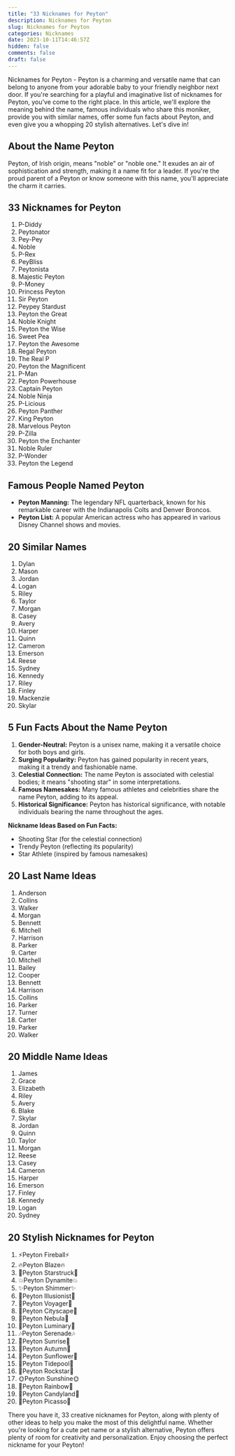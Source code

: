 ```yaml
---
title: "33 Nicknames for Peyton"
description: Nicknames for Peyton
slug: Nicknames for Peyton
categories: Nicknames
date: 2023-10-11T14:46:57Z
hidden: false
comments: false
draft: false
---
```



Nicknames for Peyton - Peyton is a charming and versatile name that can belong to anyone from your adorable baby to your friendly neighbor next door. If you're searching for a playful and imaginative list of nicknames for Peyton, you've come to the right place. In this article, we'll explore the meaning behind the name, famous individuals who share this moniker, provide you with similar names, offer some fun facts about Peyton, and even give you a whopping 20 stylish alternatives. Let's dive in!

## About the Name Peyton

Peyton, of Irish origin, means "noble" or "noble one." It exudes an air of sophistication and strength, making it a name fit for a leader. If you're the proud parent of a Peyton or know someone with this name, you'll appreciate the charm it carries.

## 33 Nicknames for Peyton

1. P-Diddy
2. Peytonator
3. Pey-Pey
4. Noble
5. P-Rex
6. PeyBliss
7. Peytonista
8. Majestic Peyton
9. P-Money
10. Princess Peyton
11. Sir Peyton
12. Peypey Stardust
13. Peyton the Great
14. Noble Knight
15. Peyton the Wise
16. Sweet Pea
17. Peyton the Awesome
18. Regal Peyton
19. The Real P
20. Peyton the Magnificent
21. P-Man
22. Peyton Powerhouse
23. Captain Peyton
24. Noble Ninja
25. P-Licious
26. Peyton Panther
27. King Peyton
28. Marvelous Peyton
29. P-Zilla
30. Peyton the Enchanter
31. Noble Ruler
32. P-Wonder
33. Peyton the Legend

## Famous People Named Peyton

- **Peyton Manning:** The legendary NFL quarterback, known for his remarkable career with the Indianapolis Colts and Denver Broncos.
- **Peyton List:** A popular American actress who has appeared in various Disney Channel shows and movies.

## 20 Similar Names

1. Dylan
2. Mason
3. Jordan
4. Logan
5. Riley
6. Taylor
7. Morgan
8. Casey
9. Avery
10. Harper
11. Quinn
12. Cameron
13. Emerson
14. Reese
15. Sydney
16. Kennedy
17. Riley
18. Finley
19. Mackenzie
20. Skylar

## 5 Fun Facts About the Name Peyton

1. **Gender-Neutral:** Peyton is a unisex name, making it a versatile choice for both boys and girls.
2. **Surging Popularity:** Peyton has gained popularity in recent years, making it a trendy and fashionable name.
3. **Celestial Connection:** The name Peyton is associated with celestial bodies; it means "shooting star" in some interpretations.
4. **Famous Namesakes:** Many famous athletes and celebrities share the name Peyton, adding to its appeal.
5. **Historical Significance:** Peyton has historical significance, with notable individuals bearing the name throughout the ages.

**Nickname Ideas Based on Fun Facts:**
- Shooting Star (for the celestial connection)
- Trendy Peyton (reflecting its popularity)
- Star Athlete (inspired by famous namesakes)

## 20 Last Name Ideas

1. Anderson
2. Collins
3. Walker
4. Morgan
5. Bennett
6. Mitchell
7. Harrison
8. Parker
9. Carter
10. Mitchell
11. Bailey
12. Cooper
13. Bennett
14. Harrison
15. Collins
16. Parker
17. Turner
18. Carter
19. Parker
20. Walker

## 20 Middle Name Ideas

1. James
2. Grace
3. Elizabeth
4. Riley
5. Avery
6. Blake
7. Skylar
8. Jordan
9. Quinn
10. Taylor
11. Morgan
12. Reese
13. Casey
14. Cameron
15. Harper
16. Emerson
17. Finley
18. Kennedy
19. Logan
20. Sydney

## 20 Stylish Nicknames for Peyton

1. ⚡️Peyton Fireball⚡️
2. 🔥Peyton Blaze🔥
3. 🌟Peyton Starstruck🌟
4. 💥Peyton Dynamite💥
5. ✨Peyton Shimmer✨
6. 🎩Peyton Illusionist🎩
7. 🚀Peyton Voyager🚀
8. 🌆Peyton Cityscape🌆
9. 🌌Peyton Nebula🌌
10. 💫Peyton Luminary💫
11. 🎶Peyton Serenade🎶
12. 🌄Peyton Sunrise🌄
13. 🍁Peyton Autumn🍁
14. 🌻Peyton Sunflower🌻
15. 🌊Peyton Tidepool🌊
16. 🎸Peyton Rockstar🎸
17. 🌞Peyton Sunshine🌞
18. 🌈Peyton Rainbow🌈
19. 🍭Peyton Candyland🍭
20. 🎨Peyton Picasso🎨

There you have it, 33 creative nicknames for Peyton, along with plenty of other ideas to help you make the most of this delightful name. Whether you're looking for a cute pet name or a stylish alternative, Peyton offers plenty of room for creativity and personalization. Enjoy choosing the perfect nickname for your Peyton!